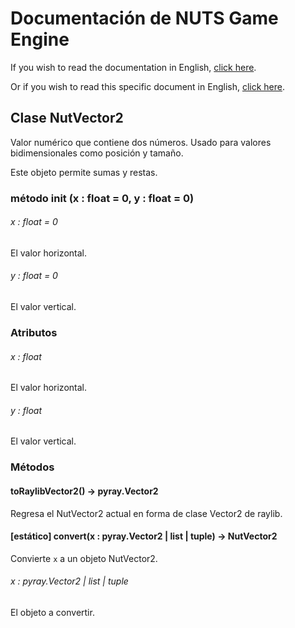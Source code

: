 # Documentación de NUTS Game Engine

If you wish to read the documentation in English, [click here](/DOCUMENTATION/INDEX.md).

Or if you wish to read this specific document in English, [click here](/DOCUMENTATION/FILES/NUTVECTOR2.md).

## Clase NutVector2

Valor numérico que contiene dos números. Usado para valores bidimensionales como posición y tamaño.

Este objeto permite sumas y restas.

### método init (x : float = 0, y : float = 0)

###### x : float = 0

El valor horizontal.

###### y : float = 0

El valor vertical.

### Atributos

###### x : float

El valor horizontal.

###### y : float

El valor vertical.

### Métodos

#### toRaylibVector2() -> pyray.Vector2

Regresa el NutVector2 actual en forma de clase Vector2 de raylib.

#### [estático] convert(x : pyray.Vector2 | list | tuple) -> NutVector2

Convierte `x` a un objeto NutVector2.

###### x : pyray.Vector2 | list | tuple

El objeto a convertir.